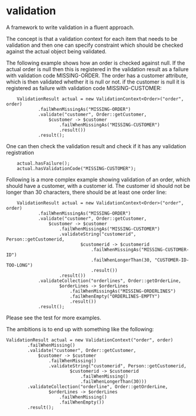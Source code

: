 # validation

A framework to write validation in a fluent approach.

The concept is that a validation context for each item that needs to be validation and 
then one can specify constraint which should be checked against the actual object being validated. 

The following example shows how an order is checked against null. If the actual order is null then this is registered
in the validation result as a failure with validation code MISSING-ORDER. The order has a customer attribute, 
which is then validated whether it is null or not. if the customer is null it is registered as failure with validation
code MISSING-CUSTOMER:

        ValidationResult actual = new ValidationContext<Order>("order", order)
                .failWhenMissingAs("MISSING-ORDER")
                .validate("customer", Order::getCustomer, 
                    $customer -> $customer
                        .failWhenMissingAs("MISSING-CUSTOMER")
                        .result())
                .result();

One can then check the validation result and check if it has any validation registration
				
        actual.hasFailure();
		actual.hasValidationCode("MISSING-CUSTOMER");

Following is a more complex example showing validation of an order, which should have a customer, 
with a customer id. The customer id should not be longer than 30 characters,
there should be at least one order line:

        ValidationResult actual = new ValidationContext<Order>("order", order)
                .failWhenMissingAs("MISSING-ORDER")
                .validate("customer", Order::getCustomer, 
                    $customer -> $customer
                        .failWhenMissingAs("MISSING-CUSTOMER")
                        .validateString("customerid", Person::getCustomerid, 
                                $customerid -> $customerid
                                    .failWhenMissingAs("MISSING-CUSTOMER-ID")
                                    .failWhenLongerThan(30, "CUSTOMER-ID-TOO-LONG")
                                    .result())
                        .result())
                .validateCollection("orderlines", Order::getOrderLine,
                        $orderLines -> $orderLines
                            .failWhenMissingAs("MISSING-ORDERLINES")
                            .failWhenEmpty("ORDERLINES-EMPTY")
                            .result())
                .result();
				
Please see the test for more examples.

The ambitions is to end up with something like the following:

    ValidationResult actual = new ValidationContext("order", order)
            .failWhenMissing()
            .validate("customer", Order::getCustomer, 
                $customer -> $customer
                    .failWhenMissing()
                    .validateString("customerid", Person::getCustomerid, 
                            $customerid -> $customerid
                                .failWhenMissing()
                                .failWhenLongerThan(30)))
            .validateCollection("orderline", Order::getOrderLine,
                    $orderLines -> $orderLines
                        .failWhenMissing()
                        .failWhenEmpty())
            .result();